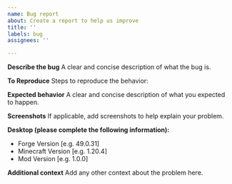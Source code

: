 ```yaml
---
name: Bug report
about: Create a report to help us improve
title: ''
labels: bug
assignees: ''

---
```


**Describe the bug**
A clear and concise description of what the bug is.

**To Reproduce**
Steps to reproduce the behavior:


**Expected behavior**
A clear and concise description of what you expected to happen.

**Screenshots**
If applicable, add screenshots to help explain your problem.

**Desktop (please complete the following information):**
 - Forge Version [e.g. 49.0.31]
 - Minecraft Version [e.g. 1.20.4]
 - Mod Version [e.g. 1.0.0]


**Additional context**
Add any other context about the problem here.
